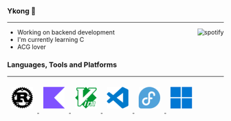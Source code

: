 ### Ykong 👋

---

<!--
<a href="https://www.last.fm/user/ykong1337">
  <img alt="Last.me" src="https://lastfm-recently-played.vercel.app/api?user=ykong1337&count=1" align="right"/>
</a>
-->

<a href="https://open.spotify.com/user/312x4y7fm7whxbvpoceulq25224i">
  <img alt="spotify" src="https://spotify-github-profile.kittinanx.com/api/view?uid=312x4y7fm7whxbvpoceulq25224i&cover_image=true&theme=natemoo-re&show_offline=false&background_color=121212&interchange=false&bar_color=53b14f&bar_color_cover=false" align="right"/>
</a>

<!--
<a href="https://open.spotify.com/user/312x4y7fm7whxbvpoceulq25224i">
  <img alt="Spotify" src="https://spotify-recently-played-readme.vercel.app/api?user=312x4y7fm7whxbvpoceulq25224i&count=1" align="right"/>
</a>
-->

- Working on backend development
- I'm currently learning C
- ACG lover

### Languages, Tools and Platforms

---

<div>
  <a href="https://www.rust-lang.org/">
    <picture>
      <source media="(prefers-color-scheme: dark)" srcset="icons/rust-color.svg">
      <source media="(prefers-color-scheme: light)" srcset="icons/rust.svg">
      <img style="margin: 10px" src="icons/rust.svg" alt="Rust" height="50" />
    </picture>
  </a>
  <a href="https://kotlinlang.org/">
    <picture>
      <img style="margin: 10px" src="icons/kotlin.svg" alt="Kotlin" height="50" />
    </picture>
  </a>
  <a href="https://www.vim.org/">
    <picture>
      <img style="margin: 10px" src="icons/vim.svg" alt="Vim" height="50" />
    </picture>
  </a>
  <a href="https://code.visualstudio.com/">
    <picture>
      <img style="margin: 10px" src="icons/vscode.svg" alt="VSCode" height="50" />
    </picture>
  </a>
  <a href="https://fedoraproject.org/">
    <picture>
      <img style="margin: 10px" src="icons/fedora.svg" alt="Fedora" height="50" />
    </picture>
  </a>
  <a href="https://www.microsoft.com/windows/">
    <picture>
      <img style="margin: 10px" src="icons/windows.svg" alt="Windows" height="50" />
    </picture>
  </a>
</div>

<!-- ![Top Langs](https://github-readme-stats.vercel.app/api/top-langs/?username=yk0n9&layout=compact&theme=tokyonight) -->
